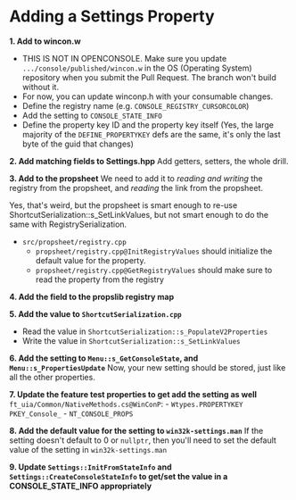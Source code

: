 # Adding a Settings Property

**1. Add to wincon.w**
* THIS IS NOT IN OPENCONSOLE. Make sure you update
      `.../console/published/wincon.w` in the OS (Operating System) repository when you submit the Pull Request.
      The branch won't build without it.
* For now, you can update winconp.h with your consumable changes.
* Define the registry name (e.g. `CONSOLE_REGISTRY_CURSORCOLOR`)
* Add the setting to `CONSOLE_STATE_INFO`
* Define the property key ID and the property key itself (Yes, the large majority of the `DEFINE_PROPERTYKEY` defs are the same, it's only the last byte of the guid that changes)

**2. Add matching fields to Settings.hpp**
Add getters, setters, the whole drill.

**3. Add to the propsheet**
We need to add it to *reading and writing* the registry from the propsheet, and *reading* the link from the propsheet.


Yes, that's weird, but the propsheet is smart enough to re-use ShortcutSerialization::s_SetLinkValues, but not smart enough to do the same with RegistrySerialization.


- `src/propsheet/registry.cpp`
   -  `propsheet/registry.cpp@InitRegistryValues` should initialize the default value for the property.
   -  `propsheet/registry.cpp@GetRegistryValues` should make sure to read the property from the registry

**4. Add the field to the propslib registry map**

**5. Add the value to `ShortcutSerialization.cpp`**
- Read the value in `ShortcutSerialization::s_PopulateV2Properties`
- Write the value in `ShortcutSerialization::s_SetLinkValues`

**6. Add the setting to `Menu::s_GetConsoleState`, and `Menu::s_PropertiesUpdate`**
Now, your new setting should be stored, just like all the other properties.

**7. Update the feature test properties to get add the setting as well**
`ft_uia/Common/NativeMethods.cs@WinConP`:
      - `Wtypes.PROPERTYKEY PKEY_Console_`
      - `NT_CONSOLE_PROPS`

**8. Add the default value for the setting to `win32k-settings.man`**
If the setting doesn't default to 0 or `nullptr`, then you'll need to set the default value of the setting in `win32k-settings.man`

**9. Update `Settings::InitFromStateInfo` and `Settings::CreateConsoleStateInfo` to get/set the value in a CONSOLE_STATE_INFO appropriately**

